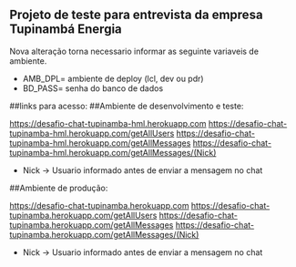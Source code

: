 ## Projeto de teste para entrevista da empresa Tupinambá Energia

Nova alteração torna necessario informar as seguinte variaveis de ambiente.

* AMB_DPL= ambiente de deploy (lcl, dev ou pdr)
* BD_PASS= senha do banco de dados

##links para acesso:
##Ambiente de desenvolvimento e teste:

https://desafio-chat-tupinamba-hml.herokuapp.com
https://desafio-chat-tupinamba-hml.herokuapp.com/getAllUsers
https://desafio-chat-tupinamba-hml.herokuapp.com/getAllMessages
https://desafio-chat-tupinamba-hml.herokuapp.com/getAllMessages/(Nick)

* Nick -> Usuario informado antes de enviar a mensagem no chat 

##Ambiente de produção:

https://desafio-chat-tupinamba.herokuapp.com
https://desafio-chat-tupinamba.herokuapp.com/getAllUsers
https://desafio-chat-tupinamba.herokuapp.com/getAllMessages
https://desafio-chat-tupinamba.herokuapp.com/getAllMessages/(Nick)
* Nick -> Usuario informado antes de enviar a mensagem no chat
